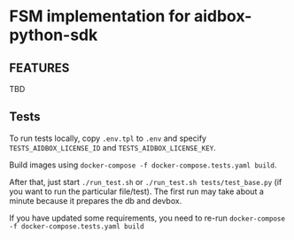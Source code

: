 # FSM implementation for aidbox-python-sdk

## FEATURES

TBD


## Tests
To run tests locally, copy `.env.tpl` to `.env` and specify `TESTS_AIDBOX_LICENSE_ID` and `TESTS_AIDBOX_LICENSE_KEY`.  

Build images using `docker-compose -f docker-compose.tests.yaml build`.

After that, just start `./run_test.sh` or `./run_test.sh tests/test_base.py` (if you want to run the particular file/test).
The first run may take about a minute because it prepares the db and devbox.


If you have updated some requirements, you need to re-run `docker-compose -f docker-compose.tests.yaml build`

